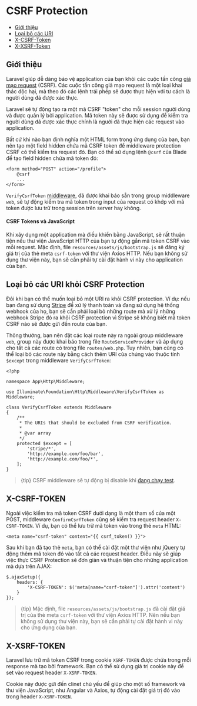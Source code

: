 # CSRF Protection

- [Giới thiệu](#csrf-introduction)
- [Loại bỏ các URI](#csrf-excluding-uris)
- [X-CSRF-Token](#csrf-x-csrf-token)
- [X-XSRF-Token](#csrf-x-xsrf-token)

<a name="csrf-introduction"></a>
## Giới thiệu

Laravel giúp dễ dàng bảo vệ application của bạn khỏi các cuộc tấn công [giả mạo request](https://en.wikipedia.org/wiki/Cross-site_request_forgery) (CSRF). Các cuộc tấn công giả mạo request là một loại khai thác độc hại, mà theo đó các lệnh trái phép sẽ được thực hiện với tư cách là người dùng đã được xác thực.

Laravel sẽ tự động tạo ra một mã CSRF "token" cho mỗi session người dùng và được quản lý bởi application. Mã token này sẽ được sử dụng để kiểm tra người dùng đã được xác thực chính là người đã thực hiện các request vào application.

Bất cứ khi nào bạn định nghĩa một HTML form trong ứng dụng của bạn, bạn nên tạo một field hidden chứa mã CSRF token để middleware protection CSRF có thể kiểm tra request đó. Bạn có thể sử dụng lệnh `@csrf` của Blade để tạo field hidden chứa mã token đó:

    <form method="POST" action="/profile">
        @csrf
        ...
    </form>

`VerifyCsrfToken` [middleware](/docs/{{version}}/middleware), đã được khai báo sẵn trong group middleware `web`, sẽ tự động kiểm tra mã token trong input của request có khớp với mã token được lưu trữ trong session trên server hay không.

#### CSRF Tokens và JavaScript

Khi xây dụng một application mà điều khiển bằng JavaScript, sẽ rất thuận tiện nếu thư viện JavaScript HTTP của bạn tự động gắn mã token CSRF vào mỗi request. Mặc định, file `resources/assets/js/bootstrap.js` sẽ đăng ký giá trị của thẻ meta `csrf-token` với thư viện Axios HTTP. Nếu bạn không sử dụng thư viện này, bạn sẽ cần phải tự cài đặt hành vi này cho application của bạn.

<a name="csrf-excluding-uris"></a>
## Loại bỏ các URI khỏi CSRF Protection

Đôi khi bạn có thể muốn loại bỏ một URI ra khỏi CSRF protection. Ví dụ: nếu bạn đang sử dụng [Stripe](https://stripe.com) để xử lý thanh toán và đang sử dụng hệ thống webhook của họ, bạn sẽ cần phải loại bỏ những route mà xử lý những webhook Stripe đó ra khỏi CSRF protection vì Stripe sẽ không biết mã token CSRF nào sẽ được gửi đến route của bạn.

Thông thường, bạn nên đặt các loại route này ra ngoài group middleware `web`, group này được khai báo trong file `RouteServiceProvider` và áp dụng cho tất cả các route có trong file `routes/web.php`. Tuy nhiên, bạn cũng có thể loại bỏ các route này bằng cách thêm URI của chúng vào thuộc tính `$except` trong middleware `VerifyCsrfToken`:

    <?php

    namespace App\Http\Middleware;

    use Illuminate\Foundation\Http\Middleware\VerifyCsrfToken as Middleware;

    class VerifyCsrfToken extends Middleware
    {
        /**
         * The URIs that should be excluded from CSRF verification.
         *
         * @var array
         */
        protected $except = [
            'stripe/*',
            'http://example.com/foo/bar',
            'http://example.com/foo/*',
        ];
    }

> {tip} CSRF middleware sẽ tự động bị disable khi [đang chạy test](/docs/{{version}}/testing).

<a name="csrf-x-csrf-token"></a>
## X-CSRF-TOKEN

Ngoài việc kiểm tra mã token CSRF dưới dạng là một tham số của một POST, middleware `ConfirmCsrfToken` cũng sẽ kiểm tra request header `X-CSRF-TOKEN`. Ví dụ, bạn có thể lưu trữ mã token vào trong thẻ `meta` HTML:

    <meta name="csrf-token" content="{{ csrf_token() }}">

Sau khi bạn đã tạo thẻ `meta`, bạn có thể cài đặt một thư viện như jQuery tự động thêm mã token đó vào tất cả các request header. Điều này sẽ giúp việc thực CSRF Protection sẽ đơn giản và thuận tiện cho những application mà dựa trên AJAX:

    $.ajaxSetup({
        headers: {
            'X-CSRF-TOKEN': $('meta[name="csrf-token"]').attr('content')
        }
    });

> {tip} Mặc định, file `resources/assets/js/bootstrap.js` đã cài đặt giá trị của thẻ meta `csrf-token` với thư viện Axios HTTP. Nên nếu bạn không sử dụng thư viện này, bạn sẽ cần phải tự cài đặt hành vi này cho ứng dụng của bạn.

<a name="csrf-x-xsrf-token"></a>
## X-XSRF-TOKEN

Laravel lưu trữ mã token CSRF trong cookie `XSRF-TOKEN` được chứa trong mỗi response mà tạo bởi framework. Bạn có thể sử dụng giá trị cookie này để set vào request header `X-XSRF-TOKEN`.

Cookie này được gửi đến clinet chủ yếu để giúp cho một số framework và thư viện JavaScript, như Angular và Axios, tự động cài đặt giá trị đó vào trong header `X-XSRF-TOKEN`.
